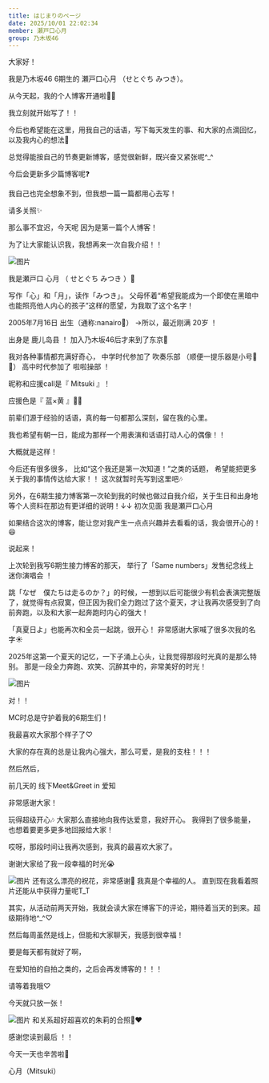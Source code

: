```yaml
---
title: はじまりのページ
date: 2025/10/01 22:02:34
member: 瀬戸口心月
group: 乃木坂46
---
```


大家好！


我是乃木坂46 6期生的
瀬戸口心月
（せとぐち みつき）。





从今天起，我的个人博客开通啦💙💛

我立刻就开始写了！！

今后也希望能在这里，用我自己的话语，写下每天发生的事、和大家的点滴回忆，以及我内心的想法🌙









总觉得能按自己的节奏更新博客，感觉很新鲜，既兴奋又紧张呢^_^




今后会更新多少篇博客呢❓

我自己也完全想象不到，但我想一篇一篇都用心去写！

请多关照✨
















那么事不宜迟，今天呢
因为是第一篇个人博客！


为了让大家能认识我，我想再来一次自我介绍！！




![图片](https://www.nogizaka46.com/files/46/diary/n46/MEMBER/moblog/202510/mobV43Lqj.jpg)

我是瀬戸口 心月
（
せとぐち みつき
）🌙

写作「心」和「月」，读作「みつき」。
父母怀着“希望我能成为一个即使在黑暗中也能照亮他人内心的孩子”这样的愿望，为我取了这个名字！





2005年7月16日
出生（通称:nanairo🌈）
→所以，最近刚满
20岁
！





出身是
鹿儿岛县
！
加入乃木坂46后才来到了东京💨





我对各种事情都充满好奇心，
中学时代参加了
吹奏乐部
（顺便一提乐器是小号🎺🎶）
高中时代参加了
啦啦操部
！





昵称和应援call是『
Mitsuki
』！

应援色是『
蓝×黄
』💙💛






前辈们源于经验的话语，真的每一句都那么深刻，留在我的心里。

我也希望有朝一日，能成为那样一个用表演和话语打动人心的偶像！！










大概就是这样！

今后还有很多很多，
比如“这个我还是第一次知道！”之类的话题，
希望能把更多关于我的事情传达给大家！！
这次就暂时先写到这里吧🎶






另外，在6期生接力博客第一次轮到我的时候也做过自我介绍，关于生日和出身地等个人资料在那边有更详细的说明！↓↓
初次见面 我是瀬戸口心月

如果结合这次的博客，能让您对我产生一点点兴趣并去看看的话，我会很开心的！😆




















说起来！




上次轮到我写6期生接力博客的那天，
举行了「Same numbers」发售纪念线上迷你演唱会
！


跳「なぜ　僕たちは走るのか？」的时候，一想到以后可能很少有机会表演完整版了，就觉得有点寂寞，但正因为我们全力跑过了这个夏天，才让我再次感受到了向前奔跑，以及和大家一起奔跑时内心的强大！

「真夏日よ」也能再次和全员一起跳，很开心！
非常感谢大家喊了很多次我的名字☀️



2025年这第一个夏天的记忆，一下子涌上心头，让我觉得那段时光真的是那么特别。
那是一段全力奔跑、欢笑、沉醉其中的，非常美好的时光！





![图片](https://www.nogizaka46.com/files/46/diary/n46/MEMBER/moblog/202510/mobgJlqsD.jpg)




对！！



MC时总是守护着我的6期生们！

我最喜欢大家那个样子了♡


大家的存在真的总是让我内心强大，那么可爱，是我的支柱！！！

























然后然后，



前几天的
线下Meet&Greet in 爱知

非常感谢大家！


玩得超级开心🎶
大家那么直接地向我传达爱意，我好开心。
我得到了很多能量，也想着要更多更多地回报给大家！




哎呀，那段时间让我再次感到，我真的最喜欢大家了。

谢谢大家给了我一段幸福的时光😭






![图片](https://www.nogizaka46.com/files/46/diary/n46/MEMBER/moblog/202510/mobKMIGL1.jpg)
还有这么漂亮的祝花，非常感谢🌟
我真是个幸福的人。
直到现在我看着照片还能从中获得力量呢T_T










其实，从活动前两天开始，我就会读大家在博客下的评论，期待着当天的到来。超级期待地^_^♡


然后每周虽然是线上，但能和大家聊天，我感到很幸福！

要是每天都有就好了啊，










在爱知拍的自拍之类的，之后会再发博客的！！！

请等着我哦♡












今天就只放一张！


![图片](https://www.nogizaka46.com/files/46/diary/n46/MEMBER/moblog/202510/mobqOtj4w.jpg)
和关系超好超喜欢的朱莉的合照📸❤️

















感谢您读到最后
！！



今天一天也辛苦啦🌙














心月（Mitsuki）